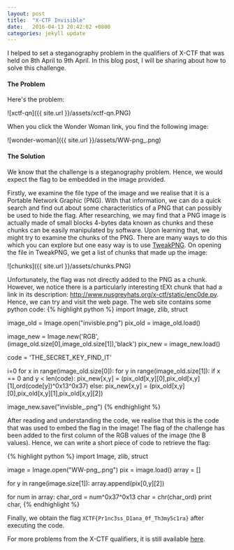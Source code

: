 ```yaml
---
layout: post
title:  "X-CTF Invisible"
date:   2016-04-13 20:42:02 +0800
categories: jekyll update
---
```


I helped to set a steganography problem in the qualifiers of X-CTF that was held on 8th April to 9th April. In this blog post, I will be sharing about how to solve this challenge. 

#### **The Problem** 
Here's the problem: 

![xctf-qn]({{ site.url }}/assets/xctf-qn.PNG)

When you click the Wonder Woman link, you find the following image: 

![wonder-woman]({{ site.url }}/assets/WW-png_.png) 
 
#### **The Solution**
We know that the challenge is a steganography problem. Hence, we would expect the flag to be embedded in the image provided. 

Firstly, we examine the file type of the image and we realise that it is a Portable Network Graphic (PNG). With that information, we can do a quick search and find out about some characteristics of a PNG that can possibly be used to hide the flag. After researching, we may find that a PNG image is actually made of small blocks 4-bytes data known as chunks and these chunks can be easily manipulated by software. Upon learning that, we might try to examine the chunks of the PNG. There are many ways to do this which you can explore but one easy way is to use [TweakPNG][TweakPNG]. On opening the file in TweakPNG, we get a list of chunks that made up the image: 

![chunks]({{ site.url }}/assets/chunks.PNG)  

Unfortunately, the flag was not directly added to the PNG as a chunk. However, we notice there is a particularly interesting tEXt chunk that had a link in its description: http://www.nusgreyhats.org/x-ctf/static/enc0de.py. Hence, we can try and visit the web page. The web site contains some python code: 
{% highlight python %}
import Image, zlib, struct

image_old = Image.open("invisble.png")
pix_old = image_old.load()

image_new = Image.new('RGB',(image_old.size[0],image_old.size[1]),'black')
pix_new = image_new.load()

code = 'THE_SECRET_KEY_FIND_IT'

i=0
for x in range(image_old.size[0]):
	for y in range(image_old.size[1]):
		if x == 0 and y < len(code):
			pix_new[x,y] = (pix_old[x,y][0],pix_old[x,y][1],ord(code[y])^0x13^0x37)
		else:
			pix_new[x,y] = (pix_old[x,y][0],pix_old[x,y][1],pix_old[x,y][2])

image_new.save("invisble_.png")
{% endhighlight %}

After reading and understanding the code, we realise that this is the code that was used to embed the flag in the image! The flag of the challenge has been added to the first column of the RGB values of the image (the B values). Hence, we can write a short piece of code to retrieve the flag:  

{% highlight python %}
import Image, zlib, struct

image = Image.open("WW-png_.png")
pix = image.load()
array = []

for y in range(image.size[1]):
    array.append(pix[0,y][2])

for num in array:
    char_ord = num^0x37^0x13
    char = chr(char_ord)
    print char,
{% endhighlight %}

Finally, we obtain the flag `XCTF{Pr1nc3ss_D1ana_0f_Th3my5c1ra}` after executing the code. 

For more problems from the X-CTF qualifiers, it is still available [here][x-ctf-qual]. 

[TweakPNG]: http://entropymine.com/jason/tweakpng/
[x-ctf-qual]: http://open.nusgreyhats.org/
